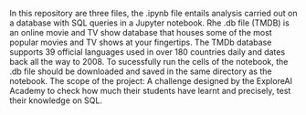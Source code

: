 In this repository are three files, the .ipynb file entails analysis carried out on a database with SQL queries in a Jupyter notebook. 
Rhe .db file (TMDB) is an online movie and TV show database that houses some of the most popular movies and TV shows at your fingertips. The TMDb database supports 39 official languages used in over 180 countries daily and dates back all the way to 2008.
To sucessfully run the cells of the notebook, the .db file should be downloaded and saved in the same directory as the notebook.
The scope of the project: A challenge designed by the ExploreAI Academy to check how much their students have learnt and precisely, test their knowledge on SQL.
